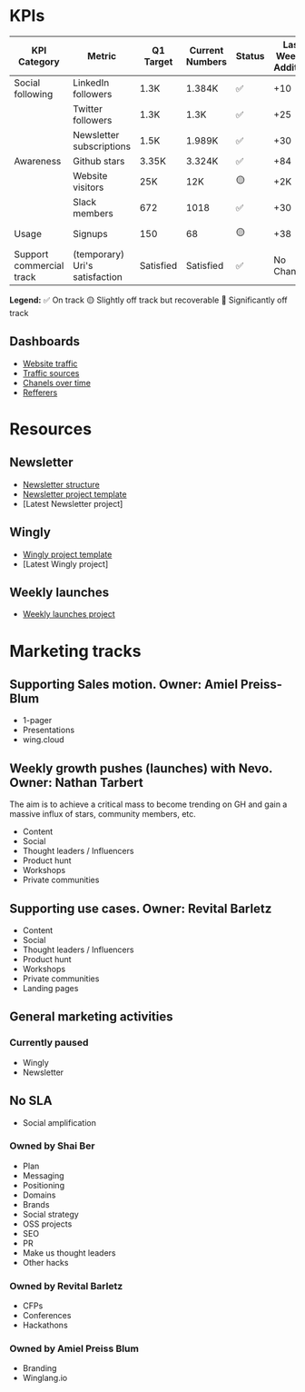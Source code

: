 # KPIs

| KPI Category            | Metric                   | Q1 Target | Current Numbers | Status | Last Week's Addition | This Week's Addition | Links to Data Source               |
|-------------------------|--------------------------|-----------|-----------------|--------|----------------------|----------------------|------------------------------------|
| Social following        | LinkedIn followers       | 1.3K      | 1.384K          | ✅      | +10                  | +8                    | [LinkedIn](https://www.linkedin.com/company/80551652/admin/analytics/followers/) |
|                         | Twitter followers        | 1.3K      | 1.3K            | ✅      | +25                  | +30                   | [Twitter](https://twitter.com/winglangio) |
|                         | Newsletter subscriptions | 1.5K      | 1.989K          | ✅      | +30                  | +40                   | [Newsletter](https://app-eu1.hubspot.com/contacts/26754295/lists/7/filters) |
| Awareness               | Github stars             | 3.35K     | 3.324K          | ✅      | +84                  | +70                   | [GitHub](https://github.com/winglang/wing/stargazers) |
|                         | Website visitors         | 25K       | 12K             | 🟡      | +2K                  | +2K                   | [Analytics Platform](https://analytics.google.com/analytics/web/#/p343452879/reports/intelligenthome) |
|                         | Slack members            | 672       | 1018            | ✅      | +30                  | +23                   | [Slack](https://app.slack.com/client/T047MKK5ZHT/C047QFSUL5R?cdn_fallback=2) |
| Usage                   | Signups                  | 150       | 68              | 🟡      | +38                  | +30                   | [Signup Platform](https://app.amplitude.com/analytics/monada/chart/gqidau6l) |
| Support commercial track| (temporary) Uri's satisfaction | Satisfied | Satisfied  | ✅      | No Change            | No Change            | [Uri's Slack](https://app.slack.com/client/T047MKK5ZHT?cdn_fallback=2) |



**Legend:**
✅ On track
🟡 Slightly off track but recoverable
🔴 Significantly off track

## Dashboards
- [Website traffic](https://lookerstudio.google.com/reporting/d68b9393-2267-4779-ac4a-64c57da9e88b/page/pjDjD/edit)
- [Traffic sources](https://lookerstudio.google.com/reporting/d68b9393-2267-4779-ac4a-64c57da9e88b/page/p_0zn4yi08bd/edit)
- [Chanels over time](https://lookerstudio.google.com/reporting/d68b9393-2267-4779-ac4a-64c57da9e88b/page/p_atvkd4sscd/edit)
- [Refferers](https://lookerstudio.google.com/reporting/d68b9393-2267-4779-ac4a-64c57da9e88b/page/p_a0v8tinldd/edit)


# Resources

## Newsletter
- [Newsletter structure](https://github.com/winglang/gtm/blob/main/newsletter/structure.md)
- [Newsletter project template](https://github.com/winglang/gtm/blob/main/newsletter/project%20template.md)
- [Latest Newsletter project]

## Wingly
- [Wingly project template](https://docs.google.com/document/d/1e4ucQSeX3Tp7OVl9RTewwM8ZMvUKukgd38432M5K_kk/edit)
- [Latest Wingly project]

## Weekly launches
- [Weekly launches project](https://www.notion.so/winghq/abbcce5dc27b46dc8112e73873614e49?v=c0f0579bb9304e2da47db7f88fbdabfd)

# Marketing tracks
## Supporting Sales motion. Owner: Amiel Preiss-Blum
- 1-pager
- Presentations
- wing.cloud
 
## Weekly growth pushes (launches) with Nevo. Owner: Nathan Tarbert
The aim is to achieve a critical mass to become trending on GH and gain a massive influx of stars, community members, etc.
- Content
- Social
- Thought leaders / Influencers
- Product hunt
- Workshops
- Private communities

## Supporting use cases. Owner: Revital Barletz
- Content
- Social
- Thought leaders / Influencers
- Product hunt
- Workshops
- Private communities
- Landing pages

## General marketing activities

### Currently paused
- Wingly
- Newsletter

## No SLA
- Social amplification

### Owned by Shai Ber
- Plan
- Messaging
- Positioning
- Domains
- Brands
- Social strategy
- OSS projects
- SEO
- PR
- Make us thought leaders
- Other hacks

### Owned by Revital Barletz
- CFPs
- Conferences
- Hackathons
  
### Owned by Amiel Preiss Blum
- Branding
- Winglang.io
